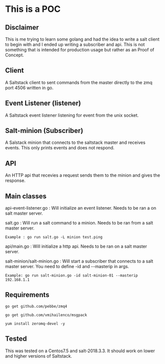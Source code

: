 # This is a POC 

## Disclaimer
This is me trying to learn some golang and had the idea to write a salt client to begin with and I ended up writing a subscriber and api. This is not something that is intended for production usage but rather as an Proof of Concept. 

## Client
A Saltstack client to sent commands from the master directly to the zmq port 4506 written in go.


## Event Listener (listener)
A Saltstack event listener listening for event from the unix socket.

## Salt-minion (Subscriber)
A Salstack minion that connects to the saltstack master and receives events. This only prints events and does not respond.

## API
An HTTP api that recevies a request sends them to the minion and gives the response. 

## Main classes
api-event-listener.go : Will initialize an event listener. Needs to be ran a on salt master server.

salt.go : Will run a salt command to a minion. Needs to be ran from a salt master server.
```
Example : go run salt.go -L minion test.ping
```

api/main.go : Will initialize a http api. Needs to be ran on a salt master server.

salt-minion/salt-minion.go : Will start a subscriber that connects to a salt master server. You need to define -id and --masterip in args.
```
Example: go run salt-minion.go -id salt-minion-01 --masterip 192.168.1.1
```

## Requirements
```
go get github.com/pebbe/zmq4

go get github.com/vmihailenco/msgpack

yum install zeromq-devel -y
```

## Tested
This was tested on a Centos7.5 and salt-2018.3.3. It should work on lower and higher versions of Saltstack.
